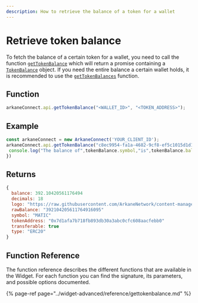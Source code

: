 ```yaml
---
description: How to retrieve the balance of a token for a wallet
---
```


# Retrieve token balance

To fetch the balance of a certain token for a wallet, you need to call the function [`getTokenBalance`](../widget-advanced/reference/gettokenbalance.md) which will return a promise containing a [`TokenBalance`](../widget-advanced/object-type-reference/tokenbalance.md) object. If you need the entire balance a certain wallet holds, it is recommended to use the [`getTokenBalances`](../widget-advanced/reference/gettokenbalances.md) function. 

## Function

```javascript
arkaneConnect.api.getTokenBalance("<WALLET_ID>", "<TOKEN_ADDRESS>");
```

## Example

```javascript
const arkaneConnect = new ArkaneConnect('YOUR_CLIENT_ID'); 
arkaneConnect.api.getTokenBalance("c8ec9954-fa1a-4682-9cf8-ef5c1015d1d1","0x7d1afa7b718fb893db30a3abc0cfc608aacfebb0").then((tokenBalance) => {
 console.log("The balance of",tokenBalance.symbol,"is",tokenBalance.balance);
})
```

## Returns

```javascript
{
  balance: 392.10420561176494
  decimals: 18
  logo: "https://raw.githubusercontent.com/ArkaneNetwork/content-management/master/tokens/ethereum/mainnet/logos/0x7d1afa7b718fb893db30a3abc0cfc608aacfebb0.png"
  rawBalance: "392104205611764916095"
  symbol: "MATIC"
  tokenAddress: "0x7d1afa7b718fb893db30a3abc0cfc608aacfebb0"
  transferable: true
  type: "ERC20"
}
```

## Function Reference

The function reference describes the different functions that are available in the Widget. For each function you can find the signature, its parameters, and possible options documented.

{% page-ref page="../widget-advanced/reference/gettokenbalance.md" %}

